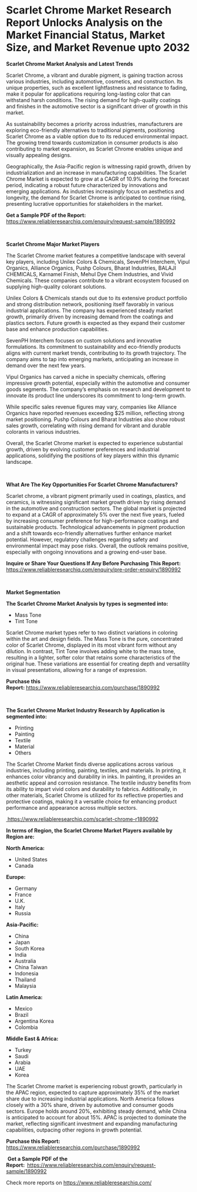 <p><h1>Scarlet Chrome Market Research Report Unlocks Analysis on the Market Financial Status, Market Size, and Market Revenue upto 2032</h1></p><p><strong>Scarlet Chrome Market Analysis and Latest Trends</strong></p>
<p><p>Scarlet Chrome, a vibrant and durable pigment, is gaining traction across various industries, including automotive, cosmetics, and construction. Its unique properties, such as excellent lightfastness and resistance to fading, make it popular for applications requiring long-lasting color that can withstand harsh conditions. The rising demand for high-quality coatings and finishes in the automotive sector is a significant driver of growth in this market. </p><p>As sustainability becomes a priority across industries, manufacturers are exploring eco-friendly alternatives to traditional pigments, positioning Scarlet Chrome as a viable option due to its reduced environmental impact. The growing trend towards customization in consumer products is also contributing to market expansion, as Scarlet Chrome enables unique and visually appealing designs. </p><p>Geographically, the Asia-Pacific region is witnessing rapid growth, driven by industrialization and an increase in manufacturing capabilities. The Scarlet Chrome Market is expected to grow at a CAGR of 10.9% during the forecast period, indicating a robust future characterized by innovations and emerging applications. As industries increasingly focus on aesthetics and longevity, the demand for Scarlet Chrome is anticipated to continue rising, presenting lucrative opportunities for stakeholders in the market.</p></p>
<p><strong>Get a Sample PDF of the Report:&nbsp;</strong> <a href="https://www.reliableresearchiq.com/enquiry/request-sample/1890992?utm_campaign=3046&utm_medium=2&utm_source=Github&utm_content=ia&utm_term=02042025&utm_id=scarlet-chrome">https://www.reliableresearchiq.com/enquiry/request-sample/1890992</a></p>
<p>&nbsp;</p>
<p><strong>Scarlet Chrome Major Market Players</strong></p>
<p><p>The Scarlet Chrome market features a competitive landscape with several key players, including Unilex Colors & Chemicals, SevenPH Interchem, Vipul Organics, Alliance Organics, Pushp Colours, Bharat Industries, BALAJI CHEMICALS, Karnamel Finish, Mehul Dye Chem Industries, and Vivid Chemicals. These companies contribute to a vibrant ecosystem focused on supplying high-quality colorant solutions.</p><p>Unilex Colors & Chemicals stands out due to its extensive product portfolio and strong distribution network, positioning itself favorably in various industrial applications. The company has experienced steady market growth, primarily driven by increasing demand from the coatings and plastics sectors. Future growth is expected as they expand their customer base and enhance production capabilities.</p><p>SevenPH Interchem focuses on custom solutions and innovative formulations. Its commitment to sustainability and eco-friendly products aligns with current market trends, contributing to its growth trajectory. The company aims to tap into emerging markets, anticipating an increase in demand over the next few years.</p><p>Vipul Organics has carved a niche in specialty chemicals, offering impressive growth potential, especially within the automotive and consumer goods segments. The company’s emphasis on research and development to innovate its product line underscores its commitment to long-term growth.</p><p>While specific sales revenue figures may vary, companies like Alliance Organics have reported revenues exceeding $25 million, reflecting strong market positioning. Pushp Colours and Bharat Industries also show robust sales growth, correlating with rising demand for vibrant and durable colorants in various industries.</p><p>Overall, the Scarlet Chrome market is expected to experience substantial growth, driven by evolving customer preferences and industrial applications, solidifying the positions of key players within this dynamic landscape.</p></p>
<p>&nbsp;</p>
<p><strong>What Are The Key Opportunities For Scarlet Chrome Manufacturers?</strong></p>
<p><p>Scarlet chrome, a vibrant pigment primarily used in coatings, plastics, and ceramics, is witnessing significant market growth driven by rising demand in the automotive and construction sectors. The global market is projected to expand at a CAGR of approximately 5% over the next five years, fueled by increasing consumer preference for high-performance coatings and sustainable products. Technological advancements in pigment production and a shift towards eco-friendly alternatives further enhance market potential. However, regulatory challenges regarding safety and environmental impact may pose risks. Overall, the outlook remains positive, especially with ongoing innovations and a growing end-user base.</p></p>
<p><strong>Inquire or Share Your Questions If Any Before Purchasing This Report:</strong> <a href="https://www.reliableresearchiq.com/enquiry/pre-order-enquiry/1890992?utm_campaign=3046&utm_medium=2&utm_source=Github&utm_content=ia&utm_term=02042025&utm_id=scarlet-chrome">https://www.reliableresearchiq.com/enquiry/pre-order-enquiry/1890992</a></p>
<p>&nbsp;</p>
<p><strong>Market Segmentation</strong></p>
<p><strong>The Scarlet Chrome Market Analysis by types is segmented into:</strong></p>
<p><ul><li>Mass Tone</li><li>Tint Tone</li></ul></p>
<p><p>Scarlet Chrome market types refer to two distinct variations in coloring within the art and design fields. The Mass Tone is the pure, concentrated color of Scarlet Chrome, displayed in its most vibrant form without any dilution. In contrast, Tint Tone involves adding white to the mass tone, resulting in a lighter, softer color that retains some characteristics of the original hue. These variations are essential for creating depth and versatility in visual presentations, allowing for a range of expression.</p></p>
<p><strong>Purchase this Report:&nbsp;</strong><a href="https://www.reliableresearchiq.com/purchase/1890992?utm_campaign=3046&utm_medium=2&utm_source=Github&utm_content=ia&utm_term=02042025&utm_id=scarlet-chrome">https://www.reliableresearchiq.com/purchase/1890992</a></p>
<p>&nbsp;</p>
<p><strong>The Scarlet Chrome Market Industry Research by Application is segmented into:</strong></p>
<p><ul><li>Printing</li><li>Painting</li><li>Textile</li><li>Material</li><li>Others</li></ul></p>
<p><p>The Scarlet Chrome Market finds diverse applications across various industries, including printing, painting, textiles, and materials. In printing, it enhances color vibrancy and durability in inks. In painting, it provides an aesthetic appeal and corrosion resistance. The textile industry benefits from its ability to impart vivid colors and durability to fabrics. Additionally, in other materials, Scarlet Chrome is utilized for its reflective properties and protective coatings, making it a versatile choice for enhancing product performance and appearance across multiple sectors.</p></p>
<p><a href="https://www.reliableresearchiq.com/scarlet-chrome-r1890992?utm_campaign=3046&utm_medium=2&utm_source=Github&utm_content=ia&utm_term=02042025&utm_id=scarlet-chrome">&nbsp;https://www.reliableresearchiq.com/scarlet-chrome-r1890992</a></p>
<p><strong>In terms of Region, the Scarlet Chrome Market Players available by Region are:</strong></p>
<p>
    <p> <strong> North America: </strong>
        <ul>
            <li>United States</li>
            <li>Canada</li>
        </ul>
        </p> 
    <p> <strong> Europe: </strong>
        <ul>
            <li>Germany</li>
            <li>France</li>
            <li>U.K.</li>
            <li>Italy</li>
            <li>Russia</li>
        </ul>
        </p> 
    <p> <strong> Asia-Pacific: </strong>
        <ul>
            <li>China</li>
            <li>Japan</li>
            <li>South Korea</li>
            <li>India</li>
            <li>Australia</li>
            <li>China Taiwan</li>
            <li>Indonesia</li>
            <li>Thailand</li>
            <li>Malaysia</li>
        </ul>
        </p> 
    <p> <strong> Latin America: </strong>
        <ul>
            <li>Mexico</li>
            <li>Brazil</li>
            <li>Argentina Korea</li>
            <li>Colombia</li>
        </ul>
        </p> 
    <p> <strong> Middle East & Africa: </strong>
        <ul>
            <li>Turkey</li>
            <li>Saudi</li>
            <li>Arabia</li>
            <li>UAE</li>
            <li>Korea</li>
        </ul>
    </p>
    </p>
<p><p>The Scarlet Chrome market is experiencing robust growth, particularly in the APAC region, expected to capture approximately 35% of the market share due to increasing industrial applications. North America follows closely with a 30% share, driven by automotive and consumer goods sectors. Europe holds around 20%, exhibiting steady demand, while China is anticipated to account for about 15%. APAC is projected to dominate the market, reflecting significant investment and expanding manufacturing capabilities, outpacing other regions in growth potential.</p></p>
<p><strong>Purchase this Report: </strong><a href="https://www.reliableresearchiq.com/purchase/1890992?utm_campaign=3046&utm_medium=2&utm_source=Github&utm_content=ia&utm_term=02042025&utm_id=scarlet-chrome">https://www.reliableresearchiq.com/purchase/1890992</a></p>
<p>&nbsp;<strong>Get a Sample PDF of the Report:&nbsp;&nbsp;</strong><a href="https://www.reliableresearchiq.com/enquiry/request-sample/1890992?utm_campaign=3046&utm_medium=2&utm_source=Github&utm_content=ia&utm_term=02042025&utm_id=scarlet-chrome">https://www.reliableresearchiq.com/enquiry/request-sample/1890992</a></p>
<p><strong></strong></p>
<p>Check more reports on <a href="https://www.reliableresearchiq.com/?utm_campaign=3046&utm_medium=2&utm_source=Github&utm_content=ia&utm_term=02042025&utm_id=scarlet-chrome">https://www.reliableresearchiq.com/</a></p>